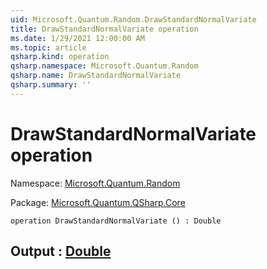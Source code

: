 ```yaml
---
uid: Microsoft.Quantum.Random.DrawStandardNormalVariate
title: DrawStandardNormalVariate operation
ms.date: 1/29/2021 12:00:00 AM
ms.topic: article
qsharp.kind: operation
qsharp.namespace: Microsoft.Quantum.Random
qsharp.name: DrawStandardNormalVariate
qsharp.summary: ''
---
```


# DrawStandardNormalVariate operation

Namespace: [Microsoft.Quantum.Random](xref:Microsoft.Quantum.Random)

Package: [Microsoft.Quantum.QSharp.Core](https://nuget.org/packages/Microsoft.Quantum.QSharp.Core)




```qsharp
operation DrawStandardNormalVariate () : Double
```


## Output : [Double](xref:microsoft.quantum.lang-ref.double)

